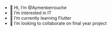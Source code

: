 - 👋 Hi, I’m @Aymenkerrouche
- 👀 I’m interested in IT
- 🌱 I’m currently learning Flutter
- 💞️ I’m looking to collaborate on final year project


<!---
Aymenkerrouche/Aymenkerrouche is a ✨ special ✨ repository because its `README.md` (this file) appears on your GitHub profile.
You can click the Preview link to take a look at your changes.
--->
